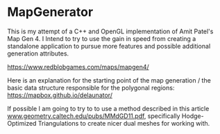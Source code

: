# MapGenerator
This is my attempt of a C++ and OpenGL implementation of Amit Patel's Map Gen 4. I Intend to try to use the gain in speed from creating a standalone application to pursue more features and possible additional generation attributes.

https://www.redblobgames.com/maps/mapgen4/

Here is an explanation for the starting point of the map generation / the basic data structure responsible for the polygonal regions:
https://mapbox.github.io/delaunator/

If possible I am going to try to to use a method described in this article www.geometry.caltech.edu/pubs/MMdGD11.pdf, specifically Hodge-Optimized Triangulations to create nicer dual meshes for working with.
